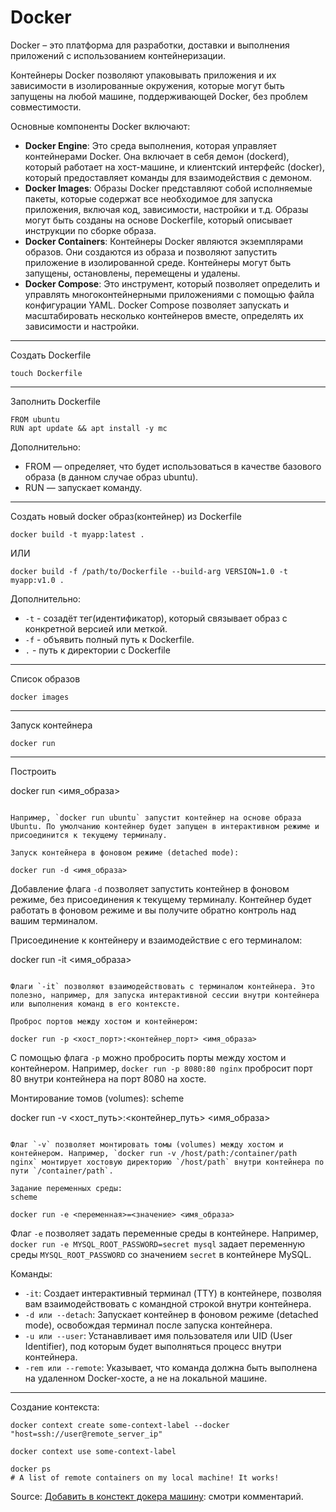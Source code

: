# Docker

Docker – это платформа для разработки, доставки и выполнения приложений с использованием контейнеризации.

Контейнеры Docker позволяют упаковывать приложения и их зависимости в изолированные окружения, которые могут быть запущены на любой машине, поддерживающей Docker, без проблем совместимости.

Основные компоненты Docker включают:
- **Docker Engine**: Это среда выполнения, которая управляет контейнерами Docker. Она включает в себя демон (dockerd), который работает на хост-машине, и клиентский интерфейс (docker), который предоставляет команды для взаимодействия с демоном.
- **Docker Images**: Образы Docker представляют собой исполняемые пакеты, которые содержат все необходимое для запуска приложения, включая код, зависимости, настройки и т.д. Образы могут быть созданы на основе Dockerfile, который описывает инструкции по сборке образа.
- **Docker Containers**: Контейнеры Docker являются экземплярами образов. Они создаются из образа и позволяют запустить приложение в изолированной среде. Контейнеры могут быть запущены, остановлены, перемещены и удалены.
- **Docker Compose**: Это инструмент, который позволяет определить и управлять многоконтейнерными приложениями с помощью файла конфигурации YAML. Docker Compose позволяет запускать и масштабировать несколько контейнеров вместе, определять их зависимости и настройки.
---
Создать Dockerfile
```
touch Dockerfile
```
---

Заполнить Dockerfile
```
FROM ubuntu
RUN apt update && apt install -y mc
```
Дополнительно:
- FROM — определяет, что будет использоваться в качестве базового образа (в данном случае образ ubuntu).
- RUN — запускает команду.
---
Создать новый docker образ(контейнер) из Dockerfile
```
docker build -t myapp:latest .
```
ИЛИ
```
docker build -f /path/to/Dockerfile --build-arg VERSION=1.0 -t myapp:v1.0 .
```

Дополнительно:
- `-t` -  созадёт тег(идентификатор), который связывает образ с конкретной версией или меткой.
- `-f` -  объявить полный путь к Dockerfile.
- `.` - путь к директории с Dockerfile
---

Список образов
```
docker images
```
---

Запуск контейнера
```
docker run 
```
---

Построить

docker run <имя_образа>
```

Например, `docker run ubuntu` запустит контейнер на основе образа Ubuntu. По умолчанию контейнер будет запущен в интерактивном режиме и присоединится к текущему терминалу.

Запуск контейнера в фоновом режиме (detached mode):

docker run -d <имя_образа>
```

Добавление флага `-d` позволяет запустить контейнер в фоновом режиме, без присоединения к текущему терминалу. Контейнер будет работать в фоновом режиме и вы получите обратно контроль над вашим терминалом.

Присоединение к контейнеру и взаимодействие с его терминалом:

docker run -it <имя_образа>
```

Флаги `-it` позволяют взаимодействовать с терминалом контейнера. Это полезно, например, для запуска интерактивной сессии внутри контейнера или выполнения команд в его контексте.

Проброс портов между хостом и контейнером:

docker run -p <хост_порт>:<контейнер_порт> <имя_образа>
```

С помощью флага `-p` можно пробросить порты между хостом и контейнером. Например, `docker run -p 8080:80 nginx` пробросит порт 80 внутри контейнера на порт 8080 на хосте.

Монтирование томов (volumes):
scheme

docker run -v <хост_путь>:<контейнер_путь> <имя_образа>
```

Флаг `-v` позволяет монтировать томы (volumes) между хостом и контейнером. Например, `docker run -v /host/path:/container/path nginx` монтирует хостовую директорию `/host/path` внутри контейнера по пути `/container/path`.

Задание переменных среды:
scheme

docker run -e <переменная>=<значение> <имя_образа>
```

Флаг `-e` позволяет задать переменные среды в контейнере. Например, `docker run -e MYSQL_ROOT_PASSWORD=secret mysql` задает переменную среды `MYSQL_ROOT_PASSWORD` со значением `secret` в контейнере MySQL.

Команды:
- `-it`: Создает интерактивный терминал (TTY) в контейнере, позволяя вам взаимодействовать с командной строкой внутри контейнера.
- `-d или --detach`: Запускает контейнер в фоновом режиме (detached mode), освобождая терминал после запуска контейнера.
- `-u или --user`: Устанавливает имя пользователя или UID (User Identifier), под которым будет выполняться процесс внутри контейнера.
- `-rem или --remote`: Указывает, что команда должна быть выполнена на удаленном Docker-хосте, а не на локальной машине.

---

Создание контекста:

```
docker context create some-context-label --docker "host=ssh://user@remote_server_ip"

docker context use some-context-label

docker ps
# A list of remote containers on my local machine! It works!
```

Source: [Добавить в констект докера машину](https://stackoverflow.com/questions/60425053/vs-code-connect-a-docker-container-in-a-remote-server): смотри комментарий.
